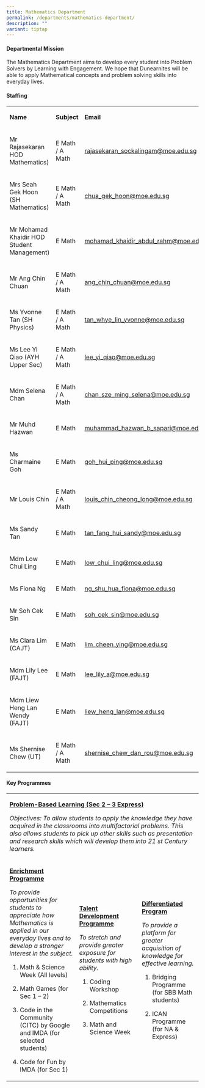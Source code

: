 ```yaml
---
title: Mathematics Department
permalink: /departments/mathematics-department/
description: ""
variant: tiptap
---
```

<h4>Departmental Mission</h4>
<p>The Mathematics Department aims to develop every student into Problem
Solvers by Learning&nbsp;with Engagement. We hope that Dunearnites will
be able to apply Mathematical concepts and&nbsp;problem solving skills
into everyday lives.</p>
<h4>Staffing</h4>
<table>
<tbody>
<tr>
<td rowspan="1" colspan="1">
<p><strong>Name</strong>
</p>
</td>
<td rowspan="1" colspan="1">
<p><strong>Subject</strong>
</p>
</td>
<td rowspan="1" colspan="1">
<p><strong>Email</strong>
</p>
</td>
</tr>
<tr>
<td rowspan="1" colspan="1">
<p>Mr Rajasekaran HOD Mathematics)</p>
</td>
<td rowspan="1" colspan="1">
<p>E Math / A Math</p>
</td>
<td rowspan="1" colspan="1">
<p><a href="mailto:rajasekaran_sockalingam@moe.edu.sg" rel="noopener noreferrer nofollow" target="_blank">rajasekaran_sockalingam@moe.edu.sg</a>
</p>
</td>
</tr>
<tr>
<td rowspan="1" colspan="1">
<p>Mrs Seah Gek Hoon (SH Mathematics)</p>
</td>
<td rowspan="1" colspan="1">
<p>E Math / A Math</p>
</td>
<td rowspan="1" colspan="1">
<p><a href="mailto:chua_gek_hoon@moe.edu.sg" rel="noopener noreferrer nofollow" target="_blank">chua_gek_hoon@moe.edu.sg</a>
</p>
</td>
</tr>
<tr>
<td rowspan="1" colspan="1">
<p>Mr Mohamad Khaidir HOD Student Management)</p>
</td>
<td rowspan="1" colspan="1">
<p>E Math</p>
</td>
<td rowspan="1" colspan="1">
<p><a href="mailto:mohamad_khaidir_abdul_rahm@moe.edu.sg" rel="noopener noreferrer nofollow" target="_blank">mohamad_khaidir_abdul_rahm@moe.edu.sg</a>
</p>
</td>
</tr>
<tr>
<td rowspan="1" colspan="1">
<p>Mr Ang Chin Chuan</p>
</td>
<td rowspan="1" colspan="1">
<p>E Math / A Math</p>
</td>
<td rowspan="1" colspan="1">
<p><a href="mailto:ang_chin_chuan@moe.edu.sg" rel="noopener noreferrer nofollow" target="_blank">ang_chin_chuan@moe.edu.sg</a>
</p>
</td>
</tr>
<tr>
<td rowspan="1" colspan="1">
<p>Ms Yvonne Tan (SH Physics)</p>
</td>
<td rowspan="1" colspan="1">
<p>E Math / A Math</p>
</td>
<td rowspan="1" colspan="1">
<p><a href="mailto:tan_whye_lin_yvonne@moe.edu.sg" rel="noopener noreferrer nofollow" target="_blank">tan_whye_lin_yvonne@moe.edu.sg</a>
</p>
</td>
</tr>
<tr>
<td rowspan="1" colspan="1">
<p>Ms Lee Yi Qiao (AYH Upper Sec)</p>
</td>
<td rowspan="1" colspan="1">
<p>E Math / A Math</p>
</td>
<td rowspan="1" colspan="1">
<p><a href="mailto:lee_yi_qiao@moe.edu.sg" rel="noopener noreferrer nofollow" target="_blank">lee_yi_qiao@moe.edu.sg</a>
</p>
</td>
</tr>
<tr>
<td rowspan="1" colspan="1">
<p>Mdm Selena Chan</p>
</td>
<td rowspan="1" colspan="1">
<p>E Math / A Math</p>
</td>
<td rowspan="1" colspan="1">
<p><a href="mailto:chan_sze_ming_selena@moe.edu.sg" rel="noopener noreferrer nofollow" target="_blank">chan_sze_ming_selena@moe.edu.sg</a>
</p>
</td>
</tr>
<tr>
<td rowspan="1" colspan="1">
<p>Mr Muhd Hazwan</p>
</td>
<td rowspan="1" colspan="1">
<p>E Math</p>
</td>
<td rowspan="1" colspan="1">
<p><a href="mailto:muhammad_hazwan_b_sapari@moe.edu.sg" rel="noopener noreferrer nofollow" target="_blank">muhammad_hazwan_b_sapari@moe.edu.sg</a>
</p>
</td>
</tr>
<tr>
<td rowspan="1" colspan="1">
<p>Ms Charmaine Goh</p>
</td>
<td rowspan="1" colspan="1">
<p>E Math</p>
</td>
<td rowspan="1" colspan="1">
<p><a href="mailto:goh_hui_ping@moe.edu.sg" rel="noopener noreferrer nofollow" target="_blank">goh_hui_ping@moe.edu.sg</a>
</p>
</td>
</tr>
<tr>
<td rowspan="1" colspan="1">
<p>Mr Louis Chin</p>
</td>
<td rowspan="1" colspan="1">
<p>E Math / A Math</p>
</td>
<td rowspan="1" colspan="1">
<p><a href="mailto:louis_chin_cheong_long@moe.edu.sg" rel="noopener noreferrer nofollow" target="_blank">louis_chin_cheong_long@moe.edu.sg</a>
</p>
</td>
</tr>
<tr>
<td rowspan="1" colspan="1">
<p>Ms Sandy Tan</p>
</td>
<td rowspan="1" colspan="1">
<p>E Math</p>
</td>
<td rowspan="1" colspan="1">
<p><a href="mailto:tan_fang_hui_sandy@moe.edu.sg" rel="noopener noreferrer nofollow" target="_blank">tan_fang_hui_sandy@moe.edu.sg</a>
</p>
</td>
</tr>
<tr>
<td rowspan="1" colspan="1">
<p>Mdm Low Chui Ling</p>
</td>
<td rowspan="1" colspan="1">
<p>E Math</p>
</td>
<td rowspan="1" colspan="1">
<p><a href="mailto:low_chui_ling@moe.edu.sg" rel="noopener noreferrer nofollow" target="_blank">low_chui_ling@moe.edu.sg</a>
</p>
</td>
</tr>
<tr>
<td rowspan="1" colspan="1">
<p>Ms Fiona Ng</p>
</td>
<td rowspan="1" colspan="1">
<p>E Math</p>
</td>
<td rowspan="1" colspan="1">
<p><a href="mailto:ng_shu_hua_fiona@moe.edu.sg" rel="noopener noreferrer nofollow" target="_blank">ng_shu_hua_fiona@moe.edu.sg</a>
</p>
</td>
</tr>
<tr>
<td rowspan="1" colspan="1">
<p>Mr Soh Cek Sin</p>
</td>
<td rowspan="1" colspan="1">
<p>E Math</p>
</td>
<td rowspan="1" colspan="1">
<p><a href="mailto:soh_cek_sin@moe.edu.sg" rel="noopener noreferrer nofollow" target="_blank">soh_cek_sin@moe.edu.sg</a>
</p>
</td>
</tr>
<tr>
<td rowspan="1" colspan="1">
<p>Ms Clara Lim (CAJT)</p>
</td>
<td rowspan="1" colspan="1">
<p>E Math</p>
</td>
<td rowspan="1" colspan="1">
<p><a href="lim_cheen_ying@moe.edu.sg" rel="noopener noreferrer nofollow" target="_blank">lim_cheen_ying@moe.edu.sg</a>
</p>
</td>
</tr>
<tr>
<td rowspan="1" colspan="1">
<p>Mdm Lily Lee (FAJT)</p>
</td>
<td rowspan="1" colspan="1">
<p>E Math</p>
</td>
<td rowspan="1" colspan="1">
<p><a href="lee_lily_a@moe.edu.sg" rel="noopener noreferrer nofollow" target="_blank">lee_lily_a@moe.edu.sg</a>
</p>
</td>
</tr>
<tr>
<td rowspan="1" colspan="1">
<p>Mdm Liew Heng Lan Wendy (FAJT)</p>
</td>
<td rowspan="1" colspan="1">
<p>E Math</p>
</td>
<td rowspan="1" colspan="1">
<p><a href="liew_heng_lan@moe.edu.sg" rel="noopener noreferrer nofollow" target="_blank">liew_heng_lan@moe.edu.sg</a>
</p>
</td>
</tr>
<tr>
<td rowspan="1" colspan="1">
<p>Ms Shernise Chew (UT)</p>
</td>
<td rowspan="1" colspan="1">
<p>E Math / A Math</p>
</td>
<td rowspan="1" colspan="1">
<p><a href="shernise_chew_dan_rou@moe.edu.sg" rel="noopener noreferrer nofollow" target="_blank">shernise_chew_dan_rou@moe.edu.sg</a>
</p>
</td>
</tr>
</tbody>
</table>
<h4>Key Programmes</h4>
<table>
<tbody>
<tr>
<td rowspan="1" colspan="3">
<p><strong><u>Problem-Based Learning (Sec 2 – 3 Express)</u></strong>
</p>
<p><em>Objectives: To allow students to apply the knowledge they have acquired in the classrooms into multifactorial problems.&nbsp;This also allows students to pick up other skills such as presentation and research skills which will develop them into 21 st Century learners.</em>
</p>
</td>
</tr>
<tr>
<td rowspan="1" colspan="1">
<p><strong><u>Enrichment Programme</u></strong>
</p>
<p><em>To provide opportunities for students to appreciate how Mathematics is applied in our everyday lives and to develop a stronger interest in the subject.</em>
</p>
<ol data-tight="true" class="tight">
<li>
<p>Math &amp; Science Week (All levels)&nbsp;</p>
</li>
<li>
<p>Math Games (for Sec 1 – 2)&nbsp;</p>
</li>
<li>
<p>Code in the Community (CITC) by Google and IMDA (for selected students)</p>
</li>
<li>
<p>Code for Fun by IMDA (for Sec 1)</p>
</li>
</ol>
</td>
<td rowspan="1" colspan="1">
<p><strong><u>Talent Development Programme</u></strong>
</p>
<p><em>To stretch and provide greater exposure for students with high ability.</em>
</p>
<ol data-tight="true" class="tight">
<li>
<p>Coding Workshop</p>
</li>
<li>
<p>Mathematics Competitions</p>
</li>
<li>
<p>Math and Science Week</p>
</li>
</ol>
</td>
<td rowspan="1" colspan="1">
<p><strong><u>Differentiated Program</u></strong>
</p>
<p><em>To provide a platform for greater acquisition of knowledge for effective learning.</em>&nbsp;</p>
<ol data-tight="true" class="tight">
<li>
<p>Bridging Programme (for SBB Math students)&nbsp;</p>
</li>
<li>
<p>ICAN Programme (for NA &amp; Express)</p>
</li>
</ol>
</td>
</tr>
</tbody>
</table>
<p></p>